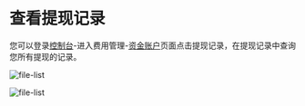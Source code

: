 # 查看提现记录
您可以登录[控制台](https://console.jdcloud.com/)-进入费用管理-[资金账户](https://uc.jdcloud.com/cost/capital/capital-overview)页面点击提现记录，在提现记录中查询您所有提现的记录。

![file-list](https://github.com/jdcloudcom/cn/blob/edit/image/Charge/%E8%AE%B0%E5%BD%951.png)

![file-list](https://github.com/jdcloudcom/cn/blob/edit/image/Charge/%E8%AE%B0%E5%BD%952.png)
